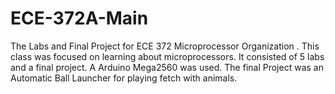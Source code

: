 # ECE-372A-Main
 The Labs and Final Project for ECE 372 Microprocessor Organization . This class was focused on learning about microprocessors. It consisted of 5 labs and a final project. A Arduino Mega2560 was used. The final Project was an Automatic Ball Launcher for playing fetch with animals.
